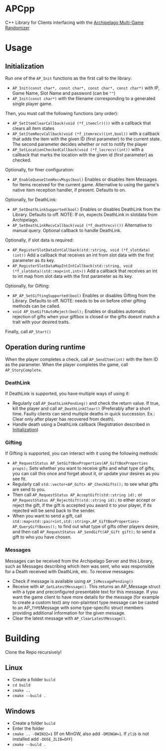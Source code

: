 # APCpp
C++ Library for Clients interfacing with the [Archipelago Multi-Game Randomizer](https://archipelago.gg)

# Usage

## Initialization

Run one of the `AP_Init` functions as the first call to the library:
- `AP_Init(const char*, const char*, const char*, const char*)` with IP, Game Name, Slot Name and password (can be `""`)
- `AP_Init(const char*)` with the filename corresponding to a generated single player game.

Then, you must call the following functions (any order):
- `AP_SetItemClearCallback(void (*f_itemclr)())` with a callback that clears all item states
- `AP_SetItemRecvCallback(void (*f_itemrecv)(int,bool))` with a callback that adds the item with the given ID (first parameter) to the current state.
The second parameter decides whether or not to notify the player
- `AP_SetLocationCheckedCallback(void (*f_locrecv)(int))` with a callback that marks the location with the given id (first parameter) as checked.

Optionally, for finer configuration:
- `AP_EnableQueueItemRecvMsgs(bool)` Enables or disables Item Messages for Items received for the current game. Alternative to using the game's native item reception handler, if present. Defaults to on.

Optionally, for DeathLink:
- `AP_SetDeathLinkSupported(bool)` Enables or disables DeathLink from the Library. Defaults to off. NOTE: If on, expects DeathLink in slotdata from Archipelago.
- `AP_SetDeathLinkRecvCallback(void (*f_deathrecv)())` Alternative to manual query. Optional callback to handle DeathLink.

Optionally, if slot data is required:
- `AP_RegisterSlotDataIntCallback(std::string, void (*f_slotdata)(int))` Add a callback that receives an int from slot data with the first parameter as its key.
- `AP_RegisterSlotDataMapIntIntCallback(std::string, void (*f_slotdata)(std::map<int,int>))` Add a callback that receives an int to int map from slot data with the first parameter as its key.

Optionally, for Gifting:
- `AP_AP_SetGiftingSupported(bool)` Enables or disables Gifting from the Library. Defaults to off. NOTE: needs to be on before other gifting methods can be called.
- `void AP_UseGiftAutoReject(bool);` Enables or disables automatic rejection of gifts when your giftbox is closed or the gifts doesnt match a trait with your desired traits.

Finally, call `AP_Start()`

## Operation during runtime

When the player completes a check, call `AP_SendItem(int)` with the Item ID as the parameter.
When the player completes the game, call `AP_StoryComplete`.

### DeathLink
If DeathLink is supported, you have multiple ways of using it:
- Regularly call `AP_DeathLinkPending()` and check the return value. If true, kill the player and call `AP_DeathLinkClear()` (Preferably after a short time.
Faulty clients can send multiple deaths in quick succession. Ex.: Clear only after player has recovered from death).
- Handle death using a DeathLink callback (Registration described in [Initialization](#Initialization))

### Gifting
If Gifting is supported, you can interact with it using the following methods:
- `AP_RequestStatus AP_SetGiftBoxProperties(AP_GiftBoxProperties props);` Sets whether you want to receive gifts and what type of gifts, you can call this once and forget about it, or update your desires as you see fit.
- Regularly call `std::vector<AP_Gift> AP_CheckGifts();` to see what gifts are send to you.
- Then call `AP_RequestStatus AP_AcceptGift(std::string id);` or `AP_RequestStatus AP_RejectGift(std::string id);` to either accept or reject the gift, if the gift is accepted you award it to your player, if its rejected will be send back to the sender.
- When you want to send a gift, call `std::map<std::pair<int,std::string>,AP_GiftBoxProperties> AP_QueryGiftBoxes();` to find out what type of gifts other players desire, and then call `AP_RequestStatus AP_SendGift(AP_Gift gift);` to send a gift to who you have chosen.


### Messages
Messages can be received from the Archipelago Server and this Library, such as Messages describing which item was sent, who was responsible for a Death received with DeathLink, etc.
To receive messages:
- Check if message is available using `AP_IsMessagePending()`
- Receive with `AP_GetLatestMessage()`. This returns an AP_Message struct with a type and preconfigured presentable text for this message. If you want the game client to have more details for the message (for example to create a custom text) any non-plaintext type message can be casted to an AP_`TYPE`Message with some type-specific struct members providing additional information for the given message.
- Clear the latest message with `AP_ClearLatestMessage()`.

# Building
Clone the Repo recursively!
## Linux
- Create a folder `build`
- `cd build`
- `cmake ..`
- `cmake --build .`
## Windows
- Create a folder `build`
- Enter the folder
- `cmake .. -DWIN32=1` (If on MinGW, also add `-DMINGW=1`. If `zlib` is not installed add `-DUSE_ZLIB=OFF`)
- `cmake --build .`
